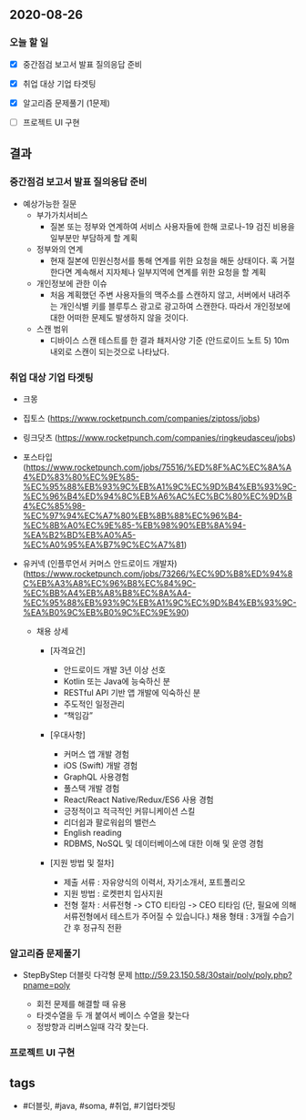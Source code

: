 ## 2020-08-26

### 오늘 할 일
- [x] 중간점검 보고서 발표 질의응답 준비

- [x] 취업 대상 기업 타겟팅

- [x] 알고리즘 문제풀기 (1문제)

- [ ] 프로젝트 UI 구현 


 

## 결과
### 중간점검 보고서 발표 질의응답 준비
  * 예상가능한 질문
    - 부가가치서비스
      * 질본 또는 정부와 연계하여 서비스 사용자들에 한해 코로나-19 검진 비용을 일부분만 부담하게 할 계획
    - 정부와의 연계
      * 현재 질본에 민원신청서를 통해 연계를 위한 요청을 해둔 상태이다. 혹 거절한다면 계속해서 지자체나 일부지역에 연계를 위한 요청을 할 계획 
    - 개인정보에 관한 이슈
      * 처음 계획했던 주변 사용자들의 맥주소를 스캔하지 않고, 서버에서 내려주는 개인식별 키를 블루투스 광고로 광고하여 스캔한다. 따라서 개인정보에 대한 어떠한 문제도 발생하지 않을 것이다.
    - 스캔 범위
      * 디바이스 스캔 테스트를 한 결과 쵀저사양 기준 (안드로이드 노트 5) 10m 내외로 스캔이 되는것으로 나타났다.

### 취업 대상 기업 타겟팅
  * 크몽

  * 집토스 (https://www.rocketpunch.com/companies/ziptoss/jobs)

  * 링크닷츠 (https://www.rocketpunch.com/companies/ringkeudasceu/jobs)

  * 포스타입 (https://www.rocketpunch.com/jobs/75516/%ED%8F%AC%EC%8A%A4%ED%83%80%EC%9E%85-%EC%95%88%EB%93%9C%EB%A1%9C%EC%9D%B4%EB%93%9C-%EC%96%B4%ED%94%8C%EB%A6%AC%EC%BC%80%EC%9D%B4%EC%85%98-%EC%97%94%EC%A7%80%EB%8B%88%EC%96%B4-%EC%8B%A0%EC%9E%85-%EB%98%90%EB%8A%94-%EA%B2%BD%EB%A0%A5-%EC%A0%95%EA%B7%9C%EC%A7%81)
  
  * 유커넥 (인플루언서 커머스 안드로이드 개발자)
  (https://www.rocketpunch.com/jobs/73266/%EC%9D%B8%ED%94%8C%EB%A3%A8%EC%96%B8%EC%84%9C-%EC%BB%A4%EB%A8%B8%EC%8A%A4-%EC%95%88%EB%93%9C%EB%A1%9C%EC%9D%B4%EB%93%9C-%EA%B0%9C%EB%B0%9C%EC%9E%90)

    - 채용 상세
      * [자격요건]
        - 안드로이드 개발 3년 이상 선호
        - Kotlin 또는 Java에 능숙하신 분
        - RESTful API 기반 앱 개발에 익숙하신 분
        - 주도적인 일정관리
        - “책임감”

      * [우대사항]
        - 커머스 앱 개발 경험
        - iOS (Swift) 개발 경험
        - GraphQL 사용경험
        - 풀스택 개발 경험
        - React/React Native/Redux/ES6 사용 경험
        - 긍정적이고 적극적인 커뮤니케이션 스킬
        - 리더쉽과 팔로워쉽의 밸런스
        - English reading
        - RDBMS, NoSQL 및 데이터베이스에 대한 이해 및 운영 경험

      * [지원 방법 및 절차]
        - 제출 서류 : 자유양식의 이력서, 자기소개서, 포트폴리오
        - 지원 방법 : 로켓펀치 입사지원
        - 전형 절차 : 서류전형 -> CTO 티타임 -> CEO 티타임
         (단, 필요에 의해 서류전형에서 테스트가 주어질 수 있습니다.)
         채용 형태 : 3개월 수습기간 후 정규직 전환


### 알고리즘 문제풀기 
  * StepByStep 더블릿 다각형 문제 <http://59.23.150.58/30stair/poly/poly.php?pname=poly>
    
    - 회전 문제를 해결할 때 유용
    - 타겟수열을 두 개 붙여서 베이스 수열을 찾는다 
    - 정방향과 리버스일때 각각 찾는다.
    
    



### 프로젝트 UI 구현






## tags
- \#더블릿, \#java, \#soma, \#취업, \#기업타겟팅

